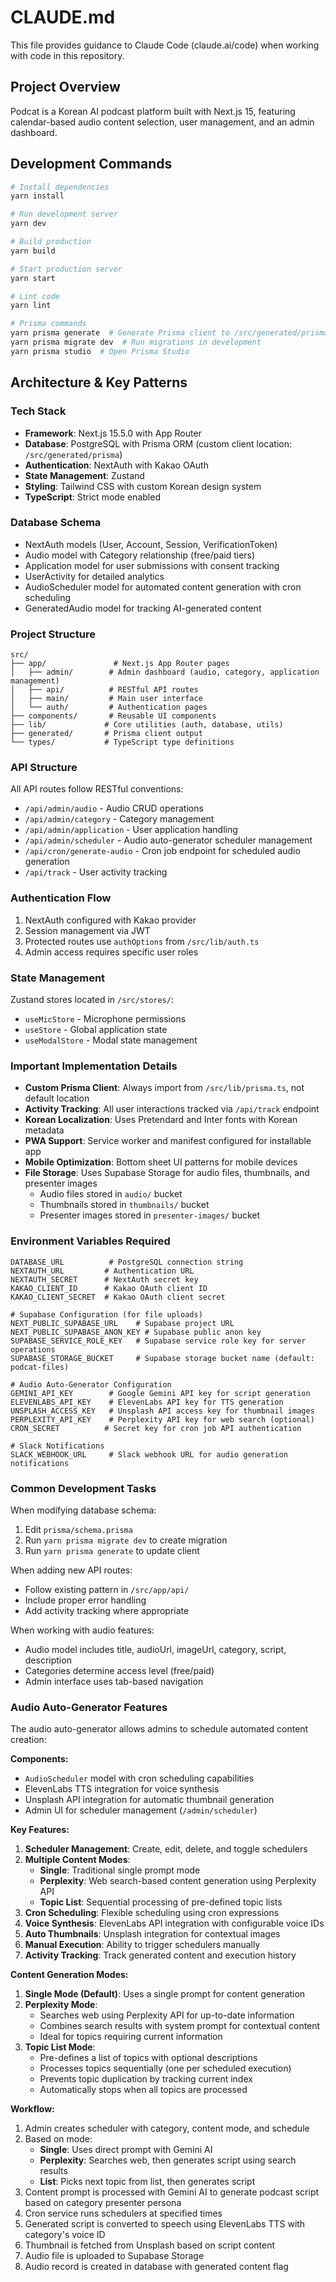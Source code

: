 # CLAUDE.md

This file provides guidance to Claude Code (claude.ai/code) when working with code in this repository.

## Project Overview

Podcat is a Korean AI podcast platform built with Next.js 15, featuring calendar-based audio content selection, user management, and an admin dashboard.

## Development Commands

```bash
# Install dependencies
yarn install

# Run development server
yarn dev

# Build production
yarn build

# Start production server
yarn start

# Lint code
yarn lint

# Prisma commands
yarn prisma generate  # Generate Prisma client to /src/generated/prisma
yarn prisma migrate dev  # Run migrations in development
yarn prisma studio  # Open Prisma Studio
```

## Architecture & Key Patterns

### Tech Stack
- **Framework**: Next.js 15.5.0 with App Router
- **Database**: PostgreSQL with Prisma ORM (custom client location: `/src/generated/prisma`)
- **Authentication**: NextAuth with Kakao OAuth
- **State Management**: Zustand
- **Styling**: Tailwind CSS with custom Korean design system
- **TypeScript**: Strict mode enabled

### Database Schema
- NextAuth models (User, Account, Session, VerificationToken)
- Audio model with Category relationship (free/paid tiers)
- Application model for user submissions with consent tracking
- UserActivity for detailed analytics
- AudioScheduler model for automated content generation with cron scheduling
- GeneratedAudio model for tracking AI-generated content

### Project Structure
```
src/
├── app/               # Next.js App Router pages
│   ├── admin/        # Admin dashboard (audio, category, application management)
│   ├── api/          # RESTful API routes
│   ├── main/         # Main user interface
│   └── auth/         # Authentication pages
├── components/       # Reusable UI components
├── lib/             # Core utilities (auth, database, utils)
├── generated/       # Prisma client output
└── types/           # TypeScript type definitions
```

### API Structure
All API routes follow RESTful conventions:
- `/api/admin/audio` - Audio CRUD operations
- `/api/admin/category` - Category management
- `/api/admin/application` - User application handling
- `/api/admin/scheduler` - Audio auto-generator scheduler management
- `/api/cron/generate-audio` - Cron job endpoint for scheduled audio generation
- `/api/track` - User activity tracking

### Authentication Flow
1. NextAuth configured with Kakao provider
2. Session management via JWT
3. Protected routes use `authOptions` from `/src/lib/auth.ts`
4. Admin access requires specific user roles

### State Management
Zustand stores located in `/src/stores/`:
- `useMicStore` - Microphone permissions
- `useStore` - Global application state
- `useModalStore` - Modal state management

### Important Implementation Details
- **Custom Prisma Client**: Always import from `/src/lib/prisma.ts`, not default location
- **Activity Tracking**: All user interactions tracked via `/api/track` endpoint
- **Korean Localization**: Uses Pretendard and Inter fonts with Korean metadata
- **PWA Support**: Service worker and manifest configured for installable app
- **Mobile Optimization**: Bottom sheet UI patterns for mobile devices
- **File Storage**: Uses Supabase Storage for audio files, thumbnails, and presenter images
  - Audio files stored in `audio/` bucket
  - Thumbnails stored in `thumbnails/` bucket  
  - Presenter images stored in `presenter-images/` bucket

### Environment Variables Required
```
DATABASE_URL          # PostgreSQL connection string
NEXTAUTH_URL         # Authentication URL
NEXTAUTH_SECRET      # NextAuth secret key
KAKAO_CLIENT_ID      # Kakao OAuth client ID
KAKAO_CLIENT_SECRET  # Kakao OAuth client secret

# Supabase Configuration (for file uploads)
NEXT_PUBLIC_SUPABASE_URL    # Supabase project URL
NEXT_PUBLIC_SUPABASE_ANON_KEY # Supabase public anon key
SUPABASE_SERVICE_ROLE_KEY   # Supabase service role key for server operations
SUPABASE_STORAGE_BUCKET     # Supabase storage bucket name (default: podcat-files)

# Audio Auto-Generator Configuration
GEMINI_API_KEY        # Google Gemini API key for script generation
ELEVENLABS_API_KEY    # ElevenLabs API key for TTS generation
UNSPLASH_ACCESS_KEY   # Unsplash API access key for thumbnail images
PERPLEXITY_API_KEY    # Perplexity API key for web search (optional)
CRON_SECRET          # Secret key for cron job API authentication

# Slack Notifications
SLACK_WEBHOOK_URL     # Slack webhook URL for audio generation notifications
```

### Common Development Tasks

When modifying database schema:
1. Edit `prisma/schema.prisma`
2. Run `yarn prisma migrate dev` to create migration
3. Run `yarn prisma generate` to update client

When adding new API routes:
- Follow existing pattern in `/src/app/api/`
- Include proper error handling
- Add activity tracking where appropriate

When working with audio features:
- Audio model includes title, audioUrl, imageUrl, category, script, description
- Categories determine access level (free/paid)
- Admin interface uses tab-based navigation

### Audio Auto-Generator Features

The audio auto-generator allows admins to schedule automated content creation:

**Components:**
- `AudioScheduler` model with cron scheduling capabilities
- ElevenLabs TTS integration for voice synthesis
- Unsplash API integration for automatic thumbnail generation
- Admin UI for scheduler management (`/admin/scheduler`)

**Key Features:**
1. **Scheduler Management**: Create, edit, delete, and toggle schedulers
2. **Multiple Content Modes**: 
   - **Single**: Traditional single prompt mode
   - **Perplexity**: Web search-based content generation using Perplexity API
   - **Topic List**: Sequential processing of pre-defined topic lists
3. **Cron Scheduling**: Flexible scheduling using cron expressions
4. **Voice Synthesis**: ElevenLabs API integration with configurable voice IDs
5. **Auto Thumbnails**: Unsplash integration for contextual images
6. **Manual Execution**: Ability to trigger schedulers manually
7. **Activity Tracking**: Track generated content and execution history

**Content Generation Modes:**

1. **Single Mode (Default)**: Uses a single prompt for content generation
2. **Perplexity Mode**: 
   - Searches web using Perplexity API for up-to-date information
   - Combines search results with system prompt for contextual content
   - Ideal for topics requiring current information
3. **Topic List Mode**:
   - Pre-defines a list of topics with optional descriptions
   - Processes topics sequentially (one per scheduled execution)
   - Prevents topic duplication by tracking current index
   - Automatically stops when all topics are processed

**Workflow:**
1. Admin creates scheduler with category, content mode, and schedule
2. Based on mode:
   - **Single**: Uses direct prompt with Gemini AI
   - **Perplexity**: Searches web, then generates script using search results
   - **List**: Picks next topic from list, then generates script
3. Content prompt is processed with Gemini AI to generate podcast script based on category presenter persona
4. Cron service runs schedulers at specified times
5. Generated script is converted to speech using ElevenLabs TTS with category's voice ID
6. Thumbnail is fetched from Unsplash based on script content
7. Audio file is uploaded to Supabase Storage
8. Audio record is created in database with generated content flag